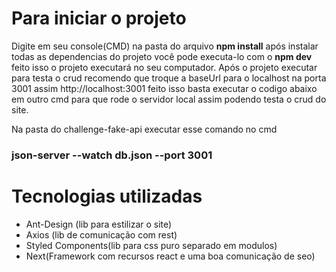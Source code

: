 <h1>Para iniciar o projeto</h1>
<p> Digite em seu console(CMD) na pasta do arquivo <b>npm install</b> após instalar todas as dependencias do projeto você pode executa-lo com o <b>npm dev </b> feito isso o projeto executará no seu computador. Após o projeto executar para testa o crud recomendo que troque a baseUrl para o localhost na porta 3001 assim http://localhost:3001 feito isso basta executar o codigo abaixo em outro cmd para que rode o servidor local assim podendo testa o crud do site.</p>

<p>Na pasta do challenge-fake-api executar esse comando no cmd</p>
<h3>json-server --watch db.json --port 3001</h3>

<h1>Tecnologias utilizadas</h1>
<ul>
  <li>Ant-Design (lib para estilizar o site)</li>
  <li>Axios (lib de comunicação com rest)</li>
  <li>Styled Components(lib para css puro separado em modulos)</li>
  <li>Next(Framework com recursos react e uma boa comunicação de seo)</li>
</ul>